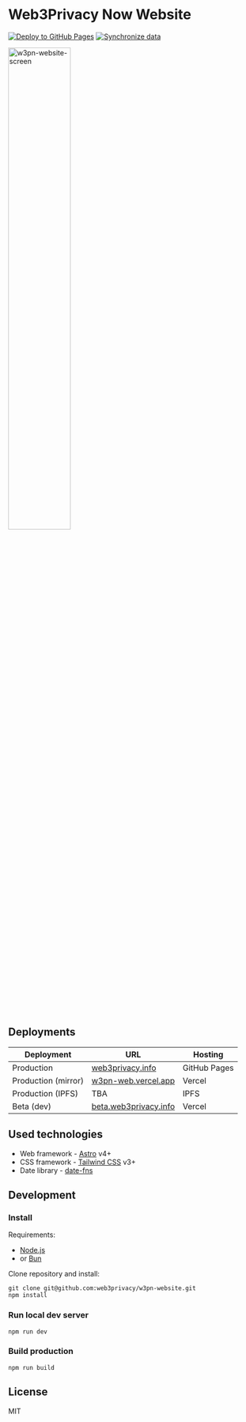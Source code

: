 # Web3Privacy Now Website

[![Deploy to GitHub Pages](https://github.com/web3privacy/web/actions/workflows/deploy.yml/badge.svg)](https://github.com/web3privacy/web/actions/workflows/deploy.yml) [![Synchronize data](https://github.com/web3privacy/web/actions/workflows/sync.yml/badge.svg)](https://github.com/web3privacy/web/actions/workflows/sync.yml)


<a href="https://web3privacy.info"><img width="50%" alt="w3pn-website-screen" src="https://github.com/web3privacy/web/assets/67269/fa80a3ce-ddd6-4a75-bbf1-e82c7cf68abd"></a>

## Deployments

| Deployment | URL | Hosting |
| --- | --- | --- |
| Production | [web3privacy.info](https://web3privacy.info) | GitHub Pages |
| Production (mirror) | [w3pn-web.vercel.app](https://w3pn-web.vercel.app) | Vercel |
| Production (IPFS) | TBA | IPFS |
| Beta (dev) | [beta.web3privacy.info](https://beta.web3privacy.info) | Vercel |

## Used technologies

* Web framework - [Astro](https://astro.build/) v4+
* CSS framework - [Tailwind CSS](https://tailwindcss.com/) v3+
* Date library - [date-fns](https://date-fns.org/)

## Development

### Install

Requirements:
- [Node.js](https://nodejs.org/en)
- or [Bun](https://bun.sh/)

Clone repository and install:

```
git clone git@github.com:web3privacy/w3pn-website.git
npm install
```

### Run local dev server

```
npm run dev
```

### Build production

```
npm run build
```

## License

MIT
